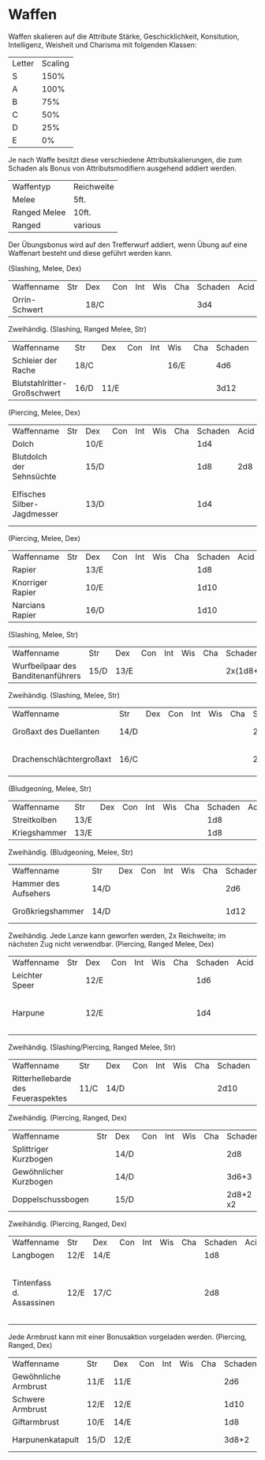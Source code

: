 # Waffen

<primary-label ref="mechanics"/>

Waffen skalieren auf die Attribute Stärke, Geschicklichkeit, Konsitution, Intelligenz, Weisheit und Charisma mit
folgenden Klassen:

<table>
<tr><td>Letter</td><td>Scaling</td></tr>
<tr><td>S</td><td>150%</td></tr>
<tr><td>A</td><td>100%</td></tr>
<tr><td>B</td><td>75%</td></tr>
<tr><td>C</td><td>50%</td></tr>
<tr><td>D</td><td>25%</td></tr>
<tr><td>E</td><td>0%</td></tr>
</table>

Je nach Waffe besitzt diese verschiedene Attributskalierungen, die zum Schaden als Bonus von Attributsmodifiern
ausgehend addiert werden.

<table>
<tr><td>Waffentyp</td><td>Reichweite</td></tr>
<tr><td>Melee</td><td>5ft.</td></tr>
<tr><td>Ranged Melee</td><td>10ft.</td></tr>
<tr><td>Ranged</td><td>various</td></tr>
</table>

Der Übungsbonus wird auf den Trefferwurf addiert, wenn Übung auf eine Waffenart besteht und diese geführt
werden kann.

<tabs>
<tab title="Kurzschwerter">
(Slashing, Melee, Dex)
<table>
<tr><td>Waffenname</td><td>Str</td><td>Dex</td><td>Con</td><td>Int</td><td>Wis</td><td>Cha</td><td>Schaden</td><td>Acid</td><td>Cold</td><td>Dark</td><td>Fire</td><td>Forc</td><td>Lght</td><td>Necr</td><td>Pois</td><td>Psyc</td><td>Radi</td><td>Thnd</td><td>Fähigkeit</td></tr>
<tr><td>Orrin-Schwert</td><td> </td><td>18/C</td><td> </td><td> </td><td> </td><td> </td><td>3d4</td><td> </td><td> </td><td> </td><td> </td><td> </td><td> </td><td> </td><td> </td><td> </td><td> </td><td> </td><td> </td></tr>
</table>
</tab>

<tab title="Großschwerter">
Zweihändig.
(Slashing, Ranged Melee, Str)
<table>
<tr><td>Waffenname</td><td>Str</td><td>Dex</td><td>Con</td><td>Int</td><td>Wis</td><td>Cha</td><td>Schaden</td><td>Acid</td><td>Cold</td><td>Dark</td><td>Fire</td><td>Force</td><td>Lighting</td><td>Necrotic</td><td>Poison</td><td>Psychic</td><td>Radiant</td><td>Thunder</td><td>Fähigkeit</td></tr>
<tr><td>Schleier der Rache</td><td>18/C</td><td> </td><td> </td><td> </td><td>16/E</td><td> </td><td>4d6</td><td> </td><td> </td><td>2d6</td><td> </td><td> </td><td> </td><td> </td><td> </td><td> </td><td> </td><td> </td><td>Racheschleier</td></tr>
<tr><td>Blutstahlritter-Großschwert</td><td>16/D</td><td>11/E</td><td> </td><td> </td><td> </td><td> </td><td>3d12</td><td> </td><td> </td><td> </td><td> </td><td> </td><td> </td><td> </td><td> </td><td> </td><td> </td><td>2d4</td><td> </td></tr>
</table>
</tab>

<tab title="Dolche">
(Piercing, Melee, Dex)
<table>
<tr><td>Waffenname</td><td>Str</td><td>Dex</td><td>Con</td><td>Int</td><td>Wis</td><td>Cha</td><td>Schaden</td><td>Acid</td><td>Cold</td><td>Dark</td><td>Fire</td><td>Force</td><td>Lighting</td><td>Necrotic</td><td>Poison</td><td>Psychic</td><td>Radiant</td><td>Thunder</td><td>Fähigkeit</td></tr>
<tr><td>Dolch</td><td> </td><td>10/E</td><td> </td><td> </td><td> </td><td> </td><td>1d4</td><td> </td><td> </td><td> </td><td> </td><td> </td><td> </td><td> </td><td> </td><td> </td><td> </td><td> </td><td> </td></tr>
<tr><td>Blutdolch der Sehnsüchte</td><td> </td><td>15/D</td><td> </td><td> </td><td> </td><td> </td><td>1d8</td><td>2d8</td><td> </td><td> </td><td> </td><td> </td><td> </td><td> </td><td> </td><td> </td><td> </td><td> </td><td>Multiattack</td></tr>
<!--<tr><td>Schattenglas</td><td> </td><td>20/C</td><td> </td><td> </td><td> </td><td> </td><td>2d4</td><td> </td><td> </td><td>1d4</td><td> </td><td> </td><td> </td><td>1d4</td><td> </td><td> </td><td> </td><td> </td><td>x2, hinterlässt in Kleidung und Haut keine Schnitte; innere Verletzungen</td></tr>-->
<tr><td>Elfisches Silber-Jagdmesser</td><td> </td><td>13/D</td><td> </td><td> </td><td> </td><td> </td><td>1d4</td><td> </td><td> </td><td> </td><td> </td><td> </td><td> </td><td> </td><td> </td><td>1d8</td><td> </td><td> </td><td>Lautloses Bewegen nach Angriff</td></tr>
</table>
</tab>

<tab title="Stichschwerter">
(Piercing, Melee, Dex)
<table>
<tr><td>Waffenname</td><td>Str</td><td>Dex</td><td>Con</td><td>Int</td><td>Wis</td><td>Cha</td><td>Schaden</td><td>Acid</td><td>Cold</td><td>Dark</td><td>Fire</td><td>Force</td><td>Lighting</td><td>Necrotic</td><td>Poison</td><td>Psychic</td><td>Radiant</td><td>Thunder</td><td>Fähigkeit</td></tr>
<tr><td>Rapier</td><td> </td><td>13/E</td><td> </td><td> </td><td> </td><td> </td><td>1d8</td><td> </td><td> </td><td> </td><td> </td><td> </td><td> </td><td> </td><td> </td><td> </td><td> </td><td> </td><td> </td></tr>
<tr><td>Knorriger Rapier</td><td> </td><td>10/E</td><td> </td><td> </td><td> </td><td> </td><td>1d10</td><td> </td><td> </td><td> </td><td> </td><td> </td><td> </td><td> </td><td> </td><td> </td><td> </td><td> </td><td> </td></tr>
<tr><td>Narcians Rapier</td><td> </td><td>16/D</td><td> </td><td> </td><td> </td><td> </td><td>1d10</td><td> </td><td> </td><td> </td><td> </td><td> </td><td> </td><td> </td><td> </td><td> </td><td>1d4</td><td> </td><td> </td></tr>
</table>
</tab>

<tab title="Äxte">
(Slashing, Melee, Str)
<table>
<tr><td>Waffenname</td><td>Str</td><td>Dex</td><td>Con</td><td>Int</td><td>Wis</td><td>Cha</td><td>Schaden</td><td>Acid</td><td>Cold</td><td>Dark</td><td>Fire</td><td>Force</td><td>Lighting</td><td>Necrotic</td><td>Poison</td><td>Psychic</td><td>Radiant</td><td>Thunder</td><td>Fähigkeit</td></tr>
<tr><td>Wurfbeilpaar des Banditenanführers</td><td>15/D</td><td>13/E</td><td> </td><td> </td><td> </td><td> </td><td>2x(1d8+4)</td><td> </td><td> </td><td> </td><td> </td><td> </td><td> </td><td> </td><td> </td><td> </td><td> </td><td> </td><td>Wurf (20/60)</td></tr>
</table>
</tab>

<tab title="Großäxte">
Zweihändig. (Slashing, Melee, Str)
<table>
<tr><td>Waffenname</td><td>Str</td><td>Dex</td><td>Con</td><td>Int</td><td>Wis</td><td>Cha</td><td>Schaden</td><td>Acid</td><td>Cold</td><td>Dark</td><td>Fire</td><td>Force</td><td>Lighting</td><td>Necrotic</td><td>Poison</td><td>Psychic</td><td>Radiant</td><td>Thunder</td><td>Fähigkeit</td></tr>
<tr><td>Großaxt des Duellanten</td><td>14/D</td><td> </td><td> </td><td> </td><td> </td><td> </td><td>2d12</td><td> </td><td> </td><td> </td><td> </td><td> </td><td> </td><td> </td><td> </td><td> </td><td> </td><td> </td><td>5ft Knockback</td></tr>
<tr><td>Drachenschlächtergroßaxt</td><td>16/C</td><td> </td><td> </td><td> </td><td> </td><td> </td><td>2d12</td><td> </td><td> </td><td> </td><td> </td><td> </td><td>4d4</td><td> </td><td> </td><td> </td><td> </td><td> </td><td>+2d4 lightning Cd: 5R.</td></tr>
</table>
</tab>

<tab title="Hämmer">
(Bludgeoning, Melee, Str)
<table>
<tr><td>Waffenname</td><td>Str</td><td>Dex</td><td>Con</td><td>Int</td><td>Wis</td><td>Cha</td><td>Schaden</td><td>Acid</td><td>Cold</td><td>Dark</td><td>Fire</td><td>Force</td><td>Lighting</td><td>Necrotic</td><td>Poison</td><td>Psychic</td><td>Radiant</td><td>Thunder</td><td>Fähigkeit</td></tr>
<tr><td>Streitkolben</td><td>13/E</td><td> </td><td> </td><td> </td><td> </td><td> </td><td>1d8</td><td> </td><td> </td><td> </td><td> </td><td> </td><td> </td><td> </td><td> </td><td> </td><td> </td><td> </td><td> </td></tr>
<tr><td>Kriegshammer</td><td>13/E</td><td> </td><td> </td><td> </td><td> </td><td> </td><td>1d8</td><td> </td><td> </td><td> </td><td> </td><td> </td><td> </td><td> </td><td> </td><td> </td><td> </td><td> </td><td> </td></tr>
</table>
</tab>

<tab title="Großhämmer">
Zweihändig. (Bludgeoning, Melee, Str)
<table>
<tr><td>Waffenname</td><td>Str</td><td>Dex</td><td>Con</td><td>Int</td><td>Wis</td><td>Cha</td><td>Schaden</td><td>Acid</td><td>Cold</td><td>Dark</td><td>Fire</td><td>Force</td><td>Lighting</td><td>Necrotic</td><td>Poison</td><td>Psychic</td><td>Radiant</td><td>Thunder</td><td>Fähigkeit</td></tr>
<tr><td>Hammer des Aufsehers</td><td>14/D</td><td> </td><td> </td><td> </td><td> </td><td> </td><td>2d6</td><td> </td><td> </td><td> </td><td> </td><td> </td><td> </td><td> </td><td> </td><td> </td><td> </td><td> </td><td> </td></tr>
<tr><td>Großkriegshammer</td><td>14/D</td><td> </td><td> </td><td> </td><td> </td><td> </td><td>1d12</td><td> </td><td> </td><td> </td><td> </td><td> </td><td> </td><td> </td><td> </td><td> </td><td> </td><td> </td><td>Para: 75%</td></tr>
</table>
</tab>

<tab title="Lanzen">
Zweihändig. Jede Lanze kann geworfen werden, 2x Reichweite; im nächsten Zug nicht verwendbar. (Piercing, Ranged Melee, Dex)
<table>
<tr><td>Waffenname</td><td>Str</td><td>Dex</td><td>Con</td><td>Int</td><td>Wis</td><td>Cha</td><td>Schaden</td><td>Acid</td><td>Cold</td><td>Dark</td><td>Fire</td><td>Force</td><td>Lighting</td><td>Necrotic</td><td>Poison</td><td>Psychic</td><td>Radiant</td><td>Thunder</td><td>Fähigkeit</td></tr>
<tr><td>Leichter Speer</td><td> </td><td>12/E</td><td> </td><td> </td><td> </td><td> </td><td>1d6</td><td> </td><td> </td><td> </td><td> </td><td> </td><td> </td><td> </td><td> </td><td> </td><td> </td><td> </td><td>20/60</td></tr>
<tr><td>Harpune</td><td> </td><td>12/E</td><td> </td><td> </td><td> </td><td> </td><td>1d4</td><td> </td><td> </td><td> </td><td> </td><td> </td><td> </td><td> </td><td> </td><td> </td><td> </td><td> </td><td>20/60, Widerhaken (x2 Dmg Roll)</td></tr>
</table>
</tab>

<tab title="Hellebarden">
Zweihändig. (Slashing/Piercing, Ranged Melee, Str)
<table>
<tr><td>Waffenname</td><td>Str</td><td>Dex</td><td>Con</td><td>Int</td><td>Wis</td><td>Cha</td><td>Schaden</td><td>Acid</td><td>Cold</td><td>Dark</td><td>Fire</td><td>Force</td><td>Lighting</td><td>Necrotic</td><td>Poison</td><td>Psychic</td><td>Radiant</td><td>Thunder</td><td>Fähigkeit</td></tr>
<!--<tr><td>Herbstlaubhellebarde</td><td>18/C</td><td>18/D</td><td> </td><td>16/E</td><td> </td><td> </td><td>2d10</td><td> </td><td> </td><td>1d8</td><td> </td><td> </td><td> </td><td> </td><td> </td><td> </td><td> </td><td> </td><td>Herbstwinde</td></tr>-->
<tr><td>Ritterhellebarde des Feueraspektes</td><td>11/C</td><td>14/D</td><td> </td><td> </td><td> </td><td> </td><td>2d10</td><td> </td><td> </td><td> </td><td>1d4</td><td> </td><td> </td><td> </td><td> </td><td> </td><td> </td><td> </td><td> </td></tr>
</table>
</tab>

<tab title="Kurzbögen">
Zweihändig. (Piercing, Ranged, Dex)
<table>
<tr><td>Waffenname</td><td>Str</td><td>Dex</td><td>Con</td><td>Int</td><td>Wis</td><td>Cha</td><td>Schaden</td><td>Acid</td><td>Cold</td><td>Dark</td><td>Fire</td><td>Force</td><td>Lighting</td><td>Necrotic</td><td>Poison</td><td>Psychic</td><td>Radiant</td><td>Thunder</td><td>Fähigkeit</td></tr>
<tr><td>Splittriger Kurzbogen</td><td> </td><td>14/D</td><td> </td><td> </td><td> </td><td> </td><td>2d8</td><td> </td><td> </td><td> </td><td> </td><td> </td><td> </td><td> </td><td> </td><td> </td><td> </td><td> </td><td>60/90</td></tr>
<tr><td>Gewöhnlicher Kurzbogen</td><td> </td><td>14/D</td><td> </td><td> </td><td> </td><td> </td><td>3d6+3</td><td> </td><td> </td><td> </td><td> </td><td> </td><td> </td><td> </td><td> </td><td> </td><td> </td><td> </td><td>60/90</td></tr>
<tr><td>Doppelschussbogen</td><td> </td><td>15/D</td><td> </td><td> </td><td> </td><td> </td><td>2d8+2 x2</td><td> </td><td> </td><td> </td><td> </td><td> </td><td> </td><td> </td><td> </td><td> </td><td> </td><td> </td><td>60/90</td></tr>
</table>
</tab>

<tab title="Langbögen">
Zweihändig. (Piercing, Ranged, Dex)
<table>
<tr><td>Waffenname</td><td>Str</td><td>Dex</td><td>Con</td><td>Int</td><td>Wis</td><td>Cha</td><td>Schaden</td><td>Acid</td><td>Cold</td><td>Dark</td><td>Fire</td><td>Force</td><td>Lighting</td><td>Necrotic</td><td>Poison</td><td>Psychic</td><td>Radiant</td><td>Thunder</td><td>Fähigkeit</td></tr>
<tr><td>Langbogen</td><td>12/E</td><td>14/E</td><td> </td><td> </td><td> </td><td> </td><td>1d8</td><td> </td><td> </td><td> </td><td> </td><td> </td><td> </td><td> </td><td> </td><td> </td><td> </td><td> </td><td>120/380</td></tr>
<tr><td>Tintenfass d. Assassinen</td><td>12/E</td><td>17/C</td><td> </td><td> </td><td> </td><td> </td><td>2d8</td><td> </td><td> </td><td> </td><td> </td><td> </td><td> </td><td> </td><td> </td><td> </td><td> </td><td> </td><td>100/250, 10 Pfeile in beliebiges Gift eintauchen</td></tr>
</table>
</tab>

<tab title="Armbrüste">
Jede Armbrust kann mit einer Bonusaktion vorgeladen werden. (Piercing, Ranged, Dex)
<table>
<tr><td>Waffenname</td><td>Str</td><td>Dex</td><td>Con</td><td>Int</td><td>Wis</td><td>Cha</td><td>Schaden</td><td>Acid</td><td>Cold</td><td>Dark</td><td>Fire</td><td>Force</td><td>Lighting</td><td>Necrotic</td><td>Poison</td><td>Psychic</td><td>Radiant</td><td>Thunder</td><td>Fähigkeit</td></tr>
<tr><td>Gewöhnliche Armbrust</td><td>11/E</td><td>11/E</td><td> </td><td> </td><td> </td><td> </td><td>2d6</td><td> </td><td> </td><td> </td><td> </td><td> </td><td> </td><td> </td><td> </td><td> </td><td> </td><td> </td><td>80/300</td></tr>
<tr><td>Schwere Armbrust</td><td>12/E</td><td>12/E</td><td> </td><td> </td><td> </td><td> </td><td>1d10</td><td> </td><td> </td><td> </td><td> </td><td> </td><td> </td><td> </td><td> </td><td> </td><td> </td><td> </td><td>80/300</td></tr>
<tr><td>Giftarmbrust</td><td>10/E</td><td>14/E</td><td> </td><td> </td><td> </td><td> </td><td>1d8</td><td> </td><td> </td><td> </td><td> </td><td> </td><td> </td><td> </td><td>3d6</td><td> </td><td> </td><td> </td><td>80/300</td></tr>
<tr><td>Harpunenkatapult</td><td>15/D</td><td>12/E</td><td> </td><td> </td><td> </td><td> </td><td>3d8+2</td><td> </td><td> </td><td> </td><td> </td><td> </td><td> </td><td> </td><td>3d6</td><td> </td><td> </td><td> </td><td>80/300, 5ft. Pull</td></tr>
</table>
</tab>
</tabs>